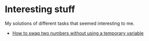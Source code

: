 # Interesting stuff
My solutions of different tasks that seemed interesting to me.

- [How to swap two numbers without using a temporary variable](SwapWithoutTemp/SwapWithoutTemp.java)
